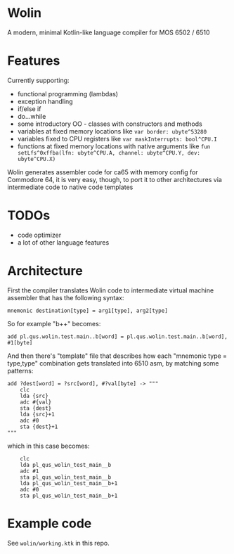 # Wolin
A modern, minimal Kotlin-like language compiler for MOS 6502 / 6510

# Features

Currently supporting:

- functional programming (lambdas)
- exception handling
- if/else if
- do...while
- some introductory OO - classes with constructors and methods
- variables at fixed memory locations like `var border: ubyte^53280`
- variables fixed to CPU registers like `var maskInterrupts: bool^CPU.I`
- functions at fixed memory locations with native arguments like `fun setLfs^0xffba(lfn: ubyte^CPU.A, channel: ubyte^CPU.Y, dev: ubyte^CPU.X)
`

Wolin generates assembler code for ca65 with memory config for Commodore 64, it is very easy, though, to port it to other architectures via intermediate code to native code templates

# TODOs

- code optimizer
- a lot of other language features

# Architecture

First the compiler translates Wolin code to intermediate virtual machine assembler that has the following syntax:

```mnemonic destination[type] = arg1[type], arg2[type]```


So for example "b++" becomes:

```add pl.qus.wolin.test.main..b[word] = pl.qus.wolin.test.main..b[word], #1[byte]```


And then there's "template" file that describes how each "mnemonic type = type,type" combination gets translated into 6510 asm, by matching some patterns:

```
add ?dest[word] = ?src[word], #?val[byte] -> """
    clc
    lda {src}
    adc #{val}
    sta {dest}
    lda {src}+1
    adc #0
    sta {dest}+1
"""
```

which in this case becomes:

```
    clc
    lda pl_qus_wolin_test_main__b
    adc #1
    sta pl_qus_wolin_test_main__b
    lda pl_qus_wolin_test_main__b+1
    adc #0
    sta pl_qus_wolin_test_main__b+1
```

# Example code

See `wolin/working.ktk` in this repo.

